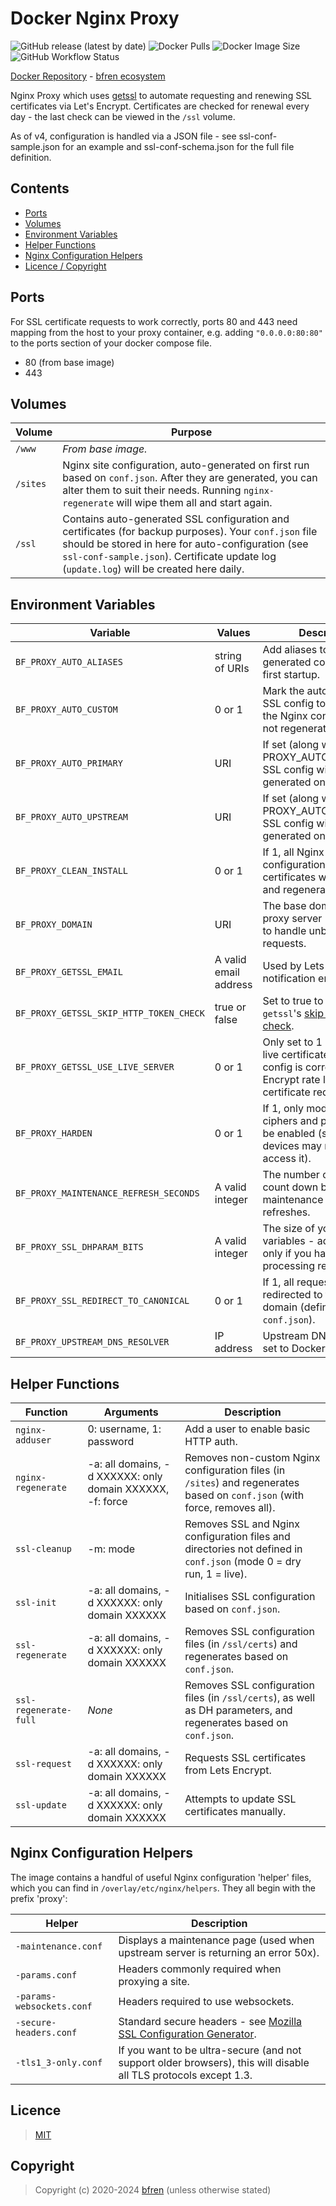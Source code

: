 # Docker Nginx Proxy

![GitHub release (latest by date)](https://img.shields.io/github/v/release/bfren/docker-nginx-proxy) ![Docker Pulls](https://img.shields.io/endpoint?url=https%3A%2F%2Fbfren.dev%2Fdocker%2Fpulls%2Fnginx-proxy) ![Docker Image Size](https://img.shields.io/endpoint?url=https%3A%2F%2Fbfren.dev%2Fdocker%2Fsize%2Fnginx-proxy) ![GitHub Workflow Status](https://img.shields.io/github/actions/workflow/status/bfren/docker-nginx-proxy/dev.yml?branch=main)

[Docker Repository](https://hub.docker.com/r/bfren/nginx-proxy) - [bfren ecosystem](https://github.com/bfren/docker)

Nginx Proxy which uses [getssl](https://github.com/srvrco/getssl) to automate requesting and renewing SSL certificates via Let's Encrypt.  Certificates are checked for renewal every day - the last check can be viewed in the `/ssl` volume.

As of v4, configuration is handled via a JSON file - see ssl-conf-sample.json for an example and ssl-conf-schema.json for the full file definition.

## Contents

* [Ports](#ports)
* [Volumes](#volumes)
* [Environment Variables](#environment-variables)
* [Helper Functions](#helper-functions)
* [Nginx Configuration Helpers](#nginx-configuration-helpers)
* [Licence / Copyright](#licence)

## Ports

For SSL certificate requests to work correctly, ports 80 and 443 need mapping from the host to your proxy container, e.g. adding `"0.0.0.0:80:80"` to the ports section of your docker compose file.

* 80 (from base image)
* 443

## Volumes

| Volume   | Purpose                                                                                                                                                                                                                                                   |
| -------- | --------------------------------------------------------------------------------------------------------------------------------------------------------------------------------------------------------------------------------------------------------- |
| `/www`   | *From base image.*                                                                                                                                                                                                                                        |
| `/sites` | Nginx site configuration, auto-generated on first run based on `conf.json`.  After they are generated, you can alter them to suit their needs.  Running `nginx-regenerate` will wipe them all and start again.                                            |
| `/ssl`   | Contains auto-generated SSL configuration and certificates (for backup purposes).  Your `conf.json` file should be stored in here for auto-configuration (see `ssl-conf-sample.json`).  Certificate update log (`update.log`) will be created here daily. |

## Environment Variables

| Variable                                  | Values                | Description                                                                                                                                   | Default               |
| ----------------------------------------- | --------------------- | --------------------------------------------------------------------------------------------------------------------------------------------- | --------------------- |
| `BF_PROXY_AUTO_ALIASES`                   | string of URIs        | Add aliases to the auto-generated conf.json on first startup.                                                                                 | *None*                |
| `BF_PROXY_AUTO_CUSTOM`                    | 0 or 1                | Mark the auto-generated SSL config to 'custom' so the Nginx configuration is not regenerated on startup.                                      | 0                     |
| `BF_PROXY_AUTO_PRIMARY`                   | URI                   | If set (along with PROXY_AUTO_UPSTREAM) SSL config will be generated on first startup.                                                        | *None*                |
| `BF_PROXY_AUTO_UPSTREAM`                  | URI                   | If set (along with PROXY_AUTO_PRIMARY) SSL config will be generated on first startup.                                                         | *None*                |
| `BF_PROXY_CLEAN_INSTALL`                  | 0 or 1                | If 1, all Nginx and SSL configuration and certificates will be deleted and regenerated.                                                       | 0                     |
| `BF_PROXY_DOMAIN`                         | URI                   | The base domain of the proxy server - will be used to handle unbound requests.                                                                | *None* - **required** |
| `BF_PROXY_GETSSL_EMAIL`                   | A valid email address | Used by Lets Encrypt for notification emails.                                                                                                 | *None* - **required** |
| `BF_PROXY_GETSSL_SKIP_HTTP_TOKEN_CHECK`   | true or false         | Set to true to enable `getssl`'s [skip HTTP token check](https://github.com/srvrco/getssl/wiki/Config-variables#skip_http_token_checkfalse).  | false                 |
| `BF_PROXY_GETSSL_USE_LIVE_SERVER`         | 0 or 1                | Only set to 1 (to request live certificates) when your config is correct - Lets Encrypt rate limit certificate requests.                      | 0                     |
| `BF_PROXY_HARDEN`                         | 0 or 1                | If 1, only modern SSL ciphers and protocols will be enabled (some older devices may not be able to access it).                                | 0                     |
| `BF_PROXY_MAINTENANCE_REFRESH_SECONDS`    | A valid integer       | The number of seconds to count down before the maintenance page auto-refreshes.                                                               | 6                     |
| `BF_PROXY_SSL_DHPARAM_BITS`               | A valid integer       | The size of your DHPARAM variables - adjust down only if you have limited processing resources.                                               | 4096                  |
| `BF_PROXY_SSL_REDIRECT_TO_CANONICAL`      | 0 or 1                | If 1, all requests will be redirected to the primary domain (defined in `conf.json`).                                                         | 0                     |
| `BF_PROXY_UPSTREAM_DNS_RESOLVER`          | IP address            | Upstream DNS resolver - set to Docker's by default.                                                                                           | 127.0.0.11            |

## Helper Functions

| Function              | Arguments                                                 | Description                                                                                                                   |
| --------------------- | --------------------------------------------------------- | ----------------------------------------------------------------------------------------------------------------------------- |
| `nginx-adduser`       | 0: username, 1: password                                  | Add a user to enable basic HTTP auth.                                                                                         |
| `nginx-regenerate`    | -a: all domains, -d XXXXXX: only domain XXXXXX, -f: force | Removes non-custom Nginx configuration files (in `/sites`) and regenerates based on `conf.json` (with force, removes all).    |
| `ssl-cleanup`         | -m: mode                                                  | Removes SSL and Nginx configuration files and directories not defined in `conf.json` (mode 0 = dry run, 1 = live).            |
| `ssl-init`            | -a: all domains, -d XXXXXX: only domain XXXXXX            | Initialises SSL configuration based on `conf.json`.                                                                           |
| `ssl-regenerate`      | -a: all domains, -d XXXXXX: only domain XXXXXX            | Removes SSL configuration files (in `/ssl/certs`) and regenerates based on `conf.json`.                                       |
| `ssl-regenerate-full` | *None*                                                    | Removes SSL configuration files (in `/ssl/certs`), as well as DH parameters, and regenerates based on `conf.json`.            |
| `ssl-request`         | -a: all domains, -d XXXXXX: only domain XXXXXX            | Requests SSL certificates from Lets Encrypt.                                                                                  |
| `ssl-update`          | -a: all domains, -d XXXXXX: only domain XXXXXX            | Attempts to update SSL certificates manually.                                                                                 |

## Nginx Configuration Helpers

The image contains a handful of useful Nginx configuration 'helper' files, which you can find in `/overlay/etc/nginx/helpers`.  They all begin with the prefix 'proxy':

| Helper                    | Description                                                                                                      |
| ------------------------- | ---------------------------------------------------------------------------------------------------------------- |
| `-maintenance.conf`       | Displays a maintenance page (used when upstream server is returning an error 50x).                               |
| `-params.conf`            | Headers commonly required when proxying a site.                                                                  |
| `-params-websockets.conf` | Headers required to use websockets.                                                                              |
| `-secure-headers.conf`    | Standard secure headers - see [Mozilla SSL Configuration Generator](https://ssl-config.mozilla.org/).            |
| `-tls1_3-only.conf`       | If you want to be ultra-secure (and not support older browsers), this will disable all TLS protocols except 1.3. |

## Licence

> [MIT](https://mit.bfren.dev/2020)

## Copyright

> Copyright (c) 2020-2024 [bfren](https://bfren.dev) (unless otherwise stated)
